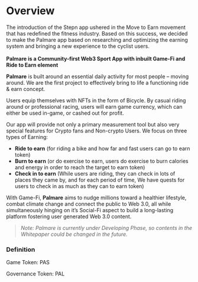 # Overview

The introduction of the Stepn app ushered in the Move to Earn movement that has redefined the fitness industry. Based on this success, we decided to make the Palmare app based on researching and optimizing the earning system and bringing a new experience to the cyclist users.\
\
**Palmare is a Community-first Web3 Sport App with inbuilt Game-Fi and Ride to Earn element**

**Palmare** is built around an essential daily activity for most people – moving around. We are the first project to effectively bring to life a functioning ride & earn concept.

Users equip themselves with NFTs in the form of Bicycle. By casual riding around or professional racing, users will earn game currency, which can either be used in-game, or cashed out for profit.

Our app will provide not only a primary measurement tool but also very special features for Crypto fans and Non-crypto Users. We focus on three types of Earning:

* **Ride to earn** (for riding a bike and how far and fast users can go to earn token)
* **Burn to earn** (or do exercise to earn, users do exercise to burn calories and energy in order to reach the target to earn token)
* **Check in to earn** (While users are riding, they can check in lots of places they came by, and for each period of time, We have quests for users to check in as much as they can to earn token)

With Game-Fi, **Palmare** aims to nudge millions toward a healthier lifestyle, combat climate change and connect the public to Web 3.0, all while simultaneously hinging on it’s Social-Fi aspect to build a long-lasting platform fostering user generated Web 3.0 content.

> _Note: Palmare is currently under Developing Phase, so contents in the Whitepaper could be changed in the future._

### Definition

Game Token: PAS

Governance Token: PAL
